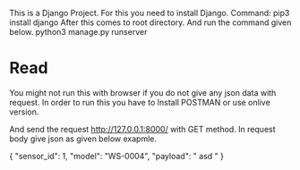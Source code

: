 This is a Django Project.
For this you need to install Django.
Command: pip3 install django
After this comes to root directory.
And run the command given below.
python3 manage.py runserver


# Read
You might not run this with browser if you do not give any json data with request.
In order to run this you have to Install POSTMAN or use onlive version.

And send the request http://127.0.0.1:8000/
with GET method. In request body give json as given below exapmle.

{
    "sensor_id": 1,
    "model": "WS-0004",
    "payload": " asd "
}
